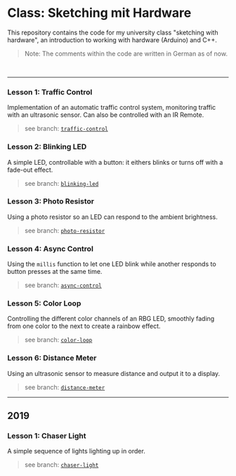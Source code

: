 # Class: Sketching mit Hardware

This repository contains the code for my university class "sketching with hardware", an introduction to working with hardware (Arduino) and C++.

> Note: The comments within the code are written in German as of now.

&nbsp;

---

### Lesson 1: Traffic Control

Implementation of an automatic traffic control system, monitoring traffic with an ultrasonic sensor. Can also be controlled with an IR Remote.

> see branch: [`traffic-control`](https://github.com/jonaskuske/sketching-with-hardware/tree/traffic-control)

### Lesson 2: Blinking LED

A simple LED, controllable with a button: it eithers blinks or turns off with a fade-out effect.

> see branch: [`blinking-led`](https://github.com/jonaskuske/sketching-with-hardware/tree/blinking-led)

### Lesson 3: Photo Resistor

Using a photo resistor so an LED can respond to the ambient brightness.

> see branch: [`photo-resistor`](https://github.com/jonaskuske/sketching-with-hardware/tree/photo-resistor)

### Lesson 4: Async Control

Using the `millis` function to let one LED blink while another responds to button presses at the same time.

> see branch: [`async-control`](https://github.com/jonaskuske/sketching-with-hardware/tree/async-control)

### Lesson 5: Color Loop

Controlling the different color channels of an RBG LED, smoothly fading from one color to the next to create a rainbow effect.

> see branch: [`color-loop`](https://github.com/jonaskuske/sketching-with-hardware/tree/color-loop)

### Lesson 6: Distance Meter

Using an ultrasonic sensor to measure distance and output it to a display.

> see branch: [`distance-meter`](https://github.com/jonaskuske/sketching-with-hardware/tree/distance-meter)

---

## 2019

### Lesson 1: Chaser Light

A simple sequence of lights lighting up in order.

> see branch: [`chaser-light`](https://github.com/jonaskuske/sketching-with-hardware/tree/chaser-light)
